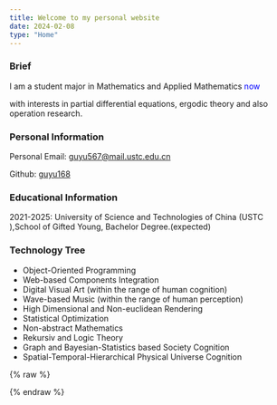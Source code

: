 ```yaml
---
title: Welcome to my personal website
date: 2024-02-08
type: "Home"
---
```


### Brief

I am a student major in Mathematics and Applied Mathematics <span style="color:blue" title="Year 2023">now</span>

with interests in partial differential equations, ergodic theory and also operation research.

### Personal Information

Personal Email: <a href="mailto:guyu567@mail.ustc.edu.cn">guyu567@mail.ustc.edu.cn</a>  <i class="fa fa-envelope"></i>

Github: [guyu168](https://github.com/guyu168) <i class="fa-brands fa-github"></i>

### Educational Information

2021-2025: University of Science and Technologies of China (USTC <a href="https://www.ustc.edu.cn"> <i class="fa fa-book"></i></a>),School of Gifted Young, Bachelor Degree.(expected)

### Technology Tree

* Object-Oriented Programming <i class="fa fa-computer"></i>
* Web-based Components Integration <i class="fa fa-code"></i>
* Digital Visual Art (within the range of human cognition) <i class="fa fa-palette"></i>
* Wave-based Music (within the range of human perception) <i class="fa fa-waveform"></i>
* High Dimensional and Non-euclidean Rendering <i class="fa fa-chart-scatter-3d"></i>
* Statistical Optimization <i class="fa fa-chart-simple"></i>
* Non-abstract Mathematics <i class="fa fa-function"></i>
* Rekursiv and Logic Theory <i class="fa fa-diagram-venn"></i>
* Graph and Bayesian-Statistics based Society Cognition <i class="fa fa-circle-nodes"></i>
* Spatial-Temporal-Hierarchical Physical Universe Cognition <i class="fa fa-atom"></i>

{% raw %}
<script>
  window.onload=function(){document.getElementsByClassName("toggle sidebar-toggle")[0].click();}
</script>
{% endraw %}
